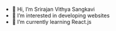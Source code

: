- 👋 Hi, I’m Srirajan Vithya Sangkavi
- 👀 I’m interested in developing websites
- 🌱 I’m currently learning React.js

<!---
VithyaSangkavi/VithyaSangkavi is a ✨ special ✨ repository because its `README.md` (this file) appears on your GitHub profile.
You can click the Preview link to take a look at your changes.
--->
